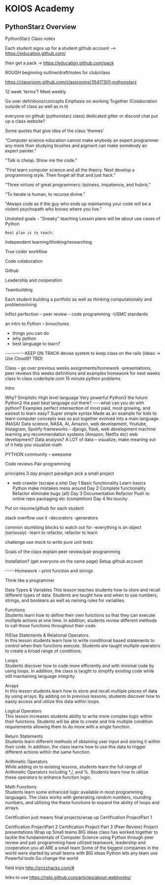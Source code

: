 # KOIOS Academy
## PythonStarz Overview
PythonStarz Class notes

Each student signs up for a student github account --> https://education.github.com/

then get a pack -> https://education.github.com/pack

ROUGH beginning outline/draft/notes for club/class

https://classroom.github.com/classrooms/35417301-pythonstarz

12 week ‘terms’?
Meet weekly

Go over definitions/concepts
Emphasis on working Together (Colaboration outside of class as well as in it)

everyone on github (pythonstarz class)
dedicated gitter or discord chat
put up a class website?


Some quotes that give idea of the class ‘themes’

“Computer science education cannot make anybody an expert programmer any more than studying brushes and pigment can make somebody an expert painter.”

"Talk is cheap. Show me the code." 

“First learn computer science and all the theory. Next develop a programming style. Then forget all that and just hack.”

“Three virtues of great programmers: laziness, impatience, and hubris.”

“To iterate is human, to recurse divine.”

"Always code as if the guy who ends up maintaining your code will be a violent psychopath who knows where you live." 

Unstated goals - "Sneaky" teaching
    Lesson plans will be about use cases of Python
    
    Real plan is to teach:

Independent learning/thinking/researching

True coder workflow

Code colaboration

Github

Leadership and cooperation

Teambuilding

Each student building a portfolio as well as thinking computationally and problemsolving
	
    
    
Inflict perfection – peer review – code programming -USMC standards

an intro to Python 
– brouchures
- things you can do
- why python
- best language to learn?

----------KEEP ON TRACK devise system to keep class on the rails (ideas → Use Cloud9? TBD)

Class – go over previous weeks assignments/homework
            -presentations, peer reviews
	this weeks definitions and examples
	homework for next weeks class
	In class coderbyte.com 15 minute python problems


Intro

Why?
Simplistic High level language Very powerful
Python3 the future
Python2 the past
best language out there?
----what can you do with python?
Examples
	perfect intersection of most paid, most growing, and easiest to learn
	easy? Super simple syntax
	Made as an example for kids to learn computer concepts
	was so put together evolved into a main language (NASA)
	Data science, NASA, AI, Amazon, web development, Youtube, Instagram, Spotify
	frameworks – django, flask, web development
	machine learning
	any recommendation systems (Amazon, Netflix etc)
	web development? Data analysis?
	A LOT of data – visualize, make meaning out of it
	help you visualize math
	
PYTHON community – awesome

Code reviews
Pair programming

principles
3 day project paradigm
pick a small project
- web crawler (scrape a site)
Day 1
 	Basic functionality
	Learn basics Python
	make mistakes
	mess around
Day 2
	Complete functionality
	Refactor
eliminate bugs (all)
Day 3
	Documentation
	Refactor
	Push to online repo
	packaging etc (completion)
Day 4 
	No touchy


Put on resume/github for each student

stack overflow
	use it
	-decorators
	-generators

common stumbling blocks to watch out for
	-everything is an object (seriously)
	-learn to refactor, refactor to learn
	


challenge 
	use mock to write pure unit tests
	

	

Goals of the class explain peer review/pair programming


Installation? (get everyone on the same page)
Setup github account


-----Homework – print function and strings






















Think like a programmer

Data Types & Variables 
This lesson teaches students how to store and recall different types of data. Students are taught how and when to use numbers, strings, and booleans as well as naming rules for variables.

Functions  
Students learn how to define their own functions so that they can execute multiple actions at one time. In addition, students review different methods to call those functions throughout their code.


If/Else Statements & Relational Operators  
In this lesson students learn how to write conditional based statements to control when their functions execute. Students are taught multiple operators to create a broad range of conditions.

Loops  
Students discover how to code more efficiently and with minimal code by using loops. In addition, the class is taught to simplify existing code while still maintaining language integrity.

Arrays  
In this lesson students learn how to store and recall multiple pieces of data by using arrays. By adding on to previous lessons, students discover how to easily access and utilize this data within loops.

Logical Operators  
This lesson increases students ability to write more complex logic within their functions. Students will be able to create and link multiple condition requirements allowing them to do more with a single function.


Return Statements  
Students learn different methods of obtaining user input and storing it within their code. In addition, the class learns how to use this data to trigger different actions within the same function.

Arithmetic Operators  
While adding on to existing lessons, students learn the full range of Arithmetic Operators including *,/, and %. Students learn how to utilize these operators to enhance function logic.

Math Functions  
Students learn some enhanced logic available in most programming languages. The class works with generating random numbers, rounding numbers, and utilizing the these functions to expand the ability of loops and arrays.

Ceritfication just means final projects/wrap up
Certification ProjectPart 1

Certification ProjectPart 2
Certification Project Part 3 (Peer Review)
Project presentations
Wrap up
	Small teams BIG ideas
	class has worked together to tackle the fundamentals of Computer Science using Python
	through peer review and pair programming have uitlized teamwork, leadership and cooperation
	you all ARE a small team
	Some of the biggest companies in the world were started by small teams with BIG ideas
	Python lets any team use Powerful tools
	Go change the world

field trips
http://grizzhacks.com/#

links to use
https://help.github.com/articles/about-webhooks/


